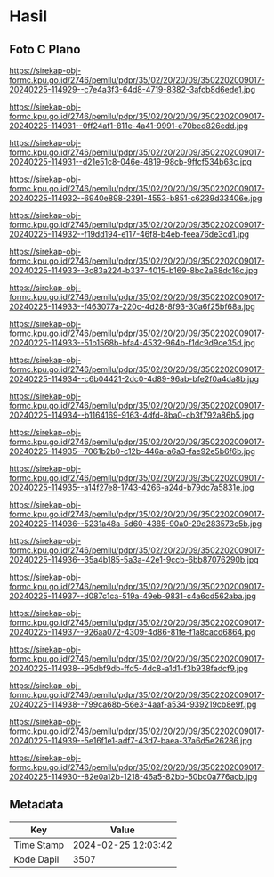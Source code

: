 # Hasil

## Foto C Plano

https://sirekap-obj-formc.kpu.go.id/2746/pemilu/pdpr/35/02/20/20/09/3502202009017-20240225-114929--c7e4a3f3-64d8-4719-8382-3afcb8d6ede1.jpg

https://sirekap-obj-formc.kpu.go.id/2746/pemilu/pdpr/35/02/20/20/09/3502202009017-20240225-114931--0ff24af1-811e-4a41-9991-e70bed826edd.jpg

https://sirekap-obj-formc.kpu.go.id/2746/pemilu/pdpr/35/02/20/20/09/3502202009017-20240225-114931--d21e51c8-046e-4819-98cb-9ffcf534b63c.jpg

https://sirekap-obj-formc.kpu.go.id/2746/pemilu/pdpr/35/02/20/20/09/3502202009017-20240225-114932--6940e898-2391-4553-b851-c6239d33406e.jpg

https://sirekap-obj-formc.kpu.go.id/2746/pemilu/pdpr/35/02/20/20/09/3502202009017-20240225-114932--f19dd194-e117-46f8-b4eb-feea76de3cd1.jpg

https://sirekap-obj-formc.kpu.go.id/2746/pemilu/pdpr/35/02/20/20/09/3502202009017-20240225-114933--3c83a224-b337-4015-b169-8bc2a68dc16c.jpg

https://sirekap-obj-formc.kpu.go.id/2746/pemilu/pdpr/35/02/20/20/09/3502202009017-20240225-114933--f463077a-220c-4d28-8f93-30a6f25bf68a.jpg

https://sirekap-obj-formc.kpu.go.id/2746/pemilu/pdpr/35/02/20/20/09/3502202009017-20240225-114933--51b1568b-bfa4-4532-964b-f1dc9d9ce35d.jpg

https://sirekap-obj-formc.kpu.go.id/2746/pemilu/pdpr/35/02/20/20/09/3502202009017-20240225-114934--c6b04421-2dc0-4d89-96ab-bfe2f0a4da8b.jpg

https://sirekap-obj-formc.kpu.go.id/2746/pemilu/pdpr/35/02/20/20/09/3502202009017-20240225-114934--b1164169-9163-4dfd-8ba0-cb3f792a86b5.jpg

https://sirekap-obj-formc.kpu.go.id/2746/pemilu/pdpr/35/02/20/20/09/3502202009017-20240225-114935--7061b2b0-c12b-446a-a6a3-fae92e5b6f6b.jpg

https://sirekap-obj-formc.kpu.go.id/2746/pemilu/pdpr/35/02/20/20/09/3502202009017-20240225-114935--a14f27e8-1743-4266-a24d-b79dc7a5831e.jpg

https://sirekap-obj-formc.kpu.go.id/2746/pemilu/pdpr/35/02/20/20/09/3502202009017-20240225-114936--5231a48a-5d60-4385-90a0-29d283573c5b.jpg

https://sirekap-obj-formc.kpu.go.id/2746/pemilu/pdpr/35/02/20/20/09/3502202009017-20240225-114936--35a4b185-5a3a-42e1-9ccb-6bb87076290b.jpg

https://sirekap-obj-formc.kpu.go.id/2746/pemilu/pdpr/35/02/20/20/09/3502202009017-20240225-114937--d087c1ca-519a-49eb-9831-c4a6cd562aba.jpg

https://sirekap-obj-formc.kpu.go.id/2746/pemilu/pdpr/35/02/20/20/09/3502202009017-20240225-114937--926aa072-4309-4d86-81fe-f1a8cacd6864.jpg

https://sirekap-obj-formc.kpu.go.id/2746/pemilu/pdpr/35/02/20/20/09/3502202009017-20240225-114938--95dbf9db-ffd5-4dc8-a1d1-f3b938fadcf9.jpg

https://sirekap-obj-formc.kpu.go.id/2746/pemilu/pdpr/35/02/20/20/09/3502202009017-20240225-114938--799ca68b-56e3-4aaf-a534-939219cb8e9f.jpg

https://sirekap-obj-formc.kpu.go.id/2746/pemilu/pdpr/35/02/20/20/09/3502202009017-20240225-114939--5e16f1e1-adf7-43d7-baea-37a6d5e26286.jpg

https://sirekap-obj-formc.kpu.go.id/2746/pemilu/pdpr/35/02/20/20/09/3502202009017-20240225-114930--82e0a12b-1218-46a5-82bb-50bc0a776acb.jpg


## Metadata

| Key        | Value               |
| ---------- | ------------------- |
| Time Stamp | 2024-02-25 12:03:42 |
| Kode Dapil | 3507                |




